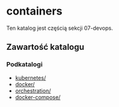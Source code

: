 # containers

Ten katalog jest częścią sekcji 07-devops.

## Zawartość katalogu

### Podkatalogi

- [kubernetes/](kubernetes/)
- [docker/](docker/)
- [orchestration/](orchestration/)
- [docker-compose/](docker-compose/)

